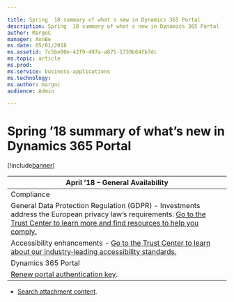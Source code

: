 ```yaml
---

title: Spring  18 summary of what s new in Dynamics 365 Portal
description: Spring  18 summary of what s new in Dynamics 365 Portal
author: MargoC
manager: AnnBe
ms.date: 05/01/2018
ms.assetid: 7c5be00e-42f9-497a-a875-1739b64fb7dc
ms.topic: article
ms.prod: 
ms.service: business-applications
ms.technology: 
ms.author: margoc
audience: Admin

---
```

#  Spring ’18 summary of what’s new in Dynamics 365 Portal




[!include[banner](../../includes/banner.md)]

| April ’18 – General Availability                                                                                                                                                                                                                              |
|---------------------------------------------------------------------------------------------------------------------------------------------------------------------------------------------------------------------------------------------------------------|
| Compliance                                                                                                                                                                                                                                                    |
| General Data Protection Regulation (GDPR) - Investments address the European privacy law’s requirements. [Go to the Trust Center to learn more and find resources to help you comply.](https://www.microsoft.com/en-us/TrustCenter/Privacy/gdpr/default.aspx) |
| Accessibility enhancements - [Go to the Trust Center to learn about our industry‑leading accessibility standards.](https://www.microsoft.com/en-us/trustcenter/compliance/accessibility)                                                                      |
| Dynamics 365 Portal                                                                                                                                                                                                                                           |
| [Renew portal authentication key](renewal-authentication-key.md).                                                                                                                                                                                             |

-   [Search attachment content](searchable-attachments-knowledge-articles.md).


